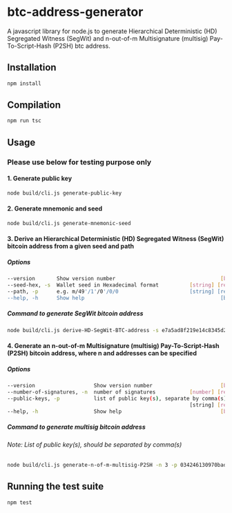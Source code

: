 # btc-address-generator
A javascript library for node.js to generate Hierarchical Deterministic (HD) Segregated Witness (SegWit) and n-out-of-m Multisignature (multisig) Pay-To-Script-Hash (P2SH) btc address.

## Installation
``` bash
npm install
```

## Compilation
``` bash
npm run tsc
```

## Usage

### Please use below for testing purpose only

#### 1. Generate public key
``` bash
node build/cli.js generate-public-key
```

#### 2. Generate mnemonic and seed
``` bash
node build/cli.js generate-mnemonic-seed
```

#### 3. Derive an Hierarchical Deterministic (HD) Segregated Witness (SegWit) bitcoin address from a given seed and path
##### Options
``` bash
--version       Show version number                                  [boolean]
--seed-hex, -s  Wallet seed in Hexadecimal format          [string] [required]
--path, -p      e.g. m/49'/1'/0'/0/0                       [string] [required]
--help, -h      Show help                                            [boolean]
```

##### Command to generate SegWit bitcoin address
``` bash
node build/cli.js derive-HD-SegWit-BTC-address -s e7a5ad8f219e14c8345d2a3794898e7a1407e8be919131ef6f149d5a755d5d78a1e6af236ed3c865deb39447792d681eec8cd6ae4daa28b1aa5a81da093fdb1f -p "m/49'/1'/0'/0/0"
```

#### 4. Generate an n-out-of-m Multisignature (multisig) Pay-To-Script-Hash (P2SH) bitcoin address, where n and addresses can be specified
##### Options
``` bash
--version                   Show version number                      [boolean]
--number-of-signatures, -n  number of signatures           [number] [required]
--public-keys, -p           list of public key(s), separate by comma(s)
                                                           [string] [required]
--help, -h                  Show help                                [boolean]
```

##### Command to generate multisig bitcoin address
###### Note: List of public key(s), should be separated by comma(s)
``` bash
node build/cli.js generate-n-of-m-multisig-P2SH -n 3 -p 034246130970bad2bcc24331c88c33476bab3f70051c1f74d80e07c644ea146026,022e56d85e214480de72de7d888ec027db1171361f44ce5fe9141cf34aa2e6ee73,026c749a23e76a436bc0d2300e158df62aee243fe932c8dcd277e455a08252ca91,036320bc6300948039141a5945126d6ee2b462c7b5344af0934b33eb3ac6a0b5d6
```

## Running the test suite
``` bash
npm test
```
